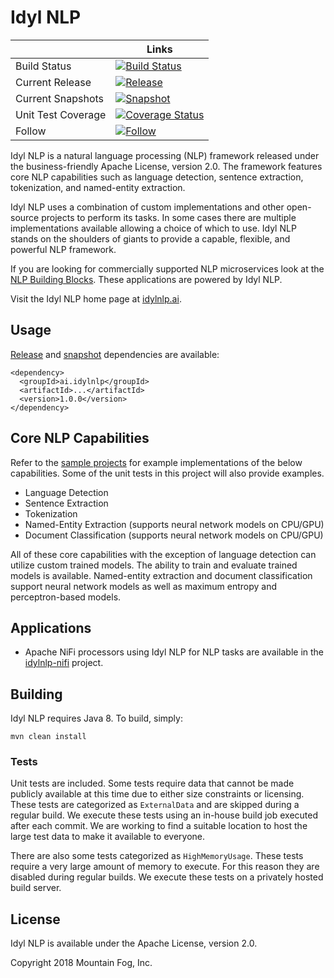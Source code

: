 # Idyl NLP

|    | Links |
| ------------- | ------------- |
| Build Status  | [![Build Status](https://travis-ci.org/idylnlp/idylnlp.svg?branch=master)](https://travis-ci.org/idylnlp/idylnlp)  |
| Current Release  | [![Release](https://img.shields.io/nexus/r/https/oss.sonatype.org/ai.idylnlp/idylnlp.svg)](https://search.maven.org/#search%7Cga%7C1%7Cg%3A%22ai.idylnlp%22)  |
| Current Snapshots  | [![Snapshot](https://img.shields.io/nexus/s/https/oss.sonatype.org/ai.idylnlp/idylnlp.svg)](https://oss.sonatype.org/content/repositories/snapshots/ai/idylnlp/) |
| Unit Test Coverage | [![Coverage Status](https://coveralls.io/repos/github/idylnlp/idylnlp/badge.svg?branch=master)](https://coveralls.io/github/idylnlp/idylnlp?branch=master)
| Follow  | [![Follow](	https://img.shields.io/twitter/follow/mtnfog.svg?style=social&label=Follow)](https://twitter.com/mtnfog)  |

Idyl NLP is a natural language processing (NLP) framework released under the business-friendly Apache License, version 2.0. The framework features core NLP capabilities such as language detection, sentence extraction, tokenization, and named-entity extraction.

Idyl NLP uses a combination of custom implementations and other open-source projects to perform its tasks. In some cases there are multiple implementations available allowing a choice of which to use.  Idyl NLP stands on the shoulders of giants to provide a capable, flexible, and powerful NLP framework.

If you are looking for commercially supported NLP microservices look at the [NLP Building Blocks](http://www.mtnfog.com/nlp-building-blocks/). These applications are powered by Idyl NLP.

Visit the Idyl NLP home page at [idylnlp.ai](http://www.idylnlp.ai).

## Usage

[Release](https://search.maven.org/#search%7Cga%7C1%7Cg%3A"ai.idylnlp") and [snapshot](https://oss.sonatype.org/content/repositories/snapshots/ai/idylnlp/) dependencies are available:

```
<dependency>
  <groupId>ai.idylnlp</groupId>
  <artifactId>...</artifactId>
  <version>1.0.0</version>
</dependency>
```

## Core NLP Capabilities

Refer to the [sample projects](https://github.com/idylnlp/idylnlp-samples) for example implementations of the below capabilities. Some of the unit tests in this project will also provide examples.

* Language Detection
* Sentence Extraction
* Tokenization
* Named-Entity Extraction (supports neural network models on CPU/GPU)
* Document Classification (supports neural network models on CPU/GPU)

All of these core capabilities with the exception of language detection can utilize custom trained models. The ability to train and evaluate trained models is available. Named-entity extraction and document classification support neural network models as well as maximum entropy and perceptron-based models.

## Applications

* Apache NiFi processors using Idyl NLP for NLP tasks are available in the [idylnlp-nifi](https://github.com/idylnlp/idylnlp-nifi) project.

## Building

Idyl NLP requires Java 8. To build, simply:

```
mvn clean install
```

### Tests

Unit tests are included. Some tests require data that cannot be made publicly available at this time due to either size constraints or licensing. These tests are categorized as `ExternalData` and are skipped during a regular build. We execute these tests using an in-house build job executed after each commit. We are working to find a suitable location to host the large test data to make it available to everyone.

There are also some tests categorized as `HighMemoryUsage`. These tests require a very large amount of memory to execute. For this reason they are disabled during regular builds. We execute these tests on a privately hosted build server.

## License

Idyl NLP is available under the Apache License, version 2.0.

Copyright 2018 Mountain Fog, Inc.
